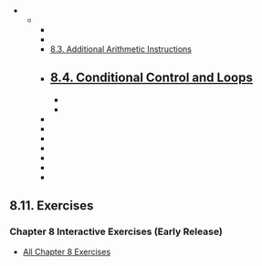 

 







-   -  
        -  
        -  
        -   [8.3. Additional Arithmetic
            Instructions]()
        -   [8.4. Conditional Control and
            Loops]()
            -  
            -  
            -  
        -  
        -  
        -  
        -  
        -  
        -  
        -  





















## 8.11. Exercises 

### Chapter 8 Interactive Exercises (Early Release)


-   [All Chapter 8
    Exercises](https://diveintosystems.org/exercises/dive-into-systems-exercises-11.html)





